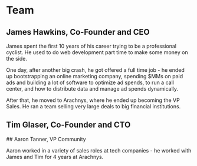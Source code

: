 # Team

## James Hawkins, Co-Founder and CEO

James spent the first 10 years of his career trying to be a professional cyclist. He used to do web development part time to make some money on the side.

One day, after another big crash, he got offered a full time job - he ended up bootstrapping an online marketing company, spending $MMs on paid ads and building a lot of software to optimize ad spends, to run a call center, and how to distribute data and manage ad spends dynamically.

After that, he moved to Arachnys, where he ended up becoming the VP Sales. He ran a team selling very large deals to big financial institutions.

## Tim Glaser, Co-Founder and CTO

## Aaron Tanner, VP Community

Aaron worked in a variety of sales roles at tech companies - he worked with James and Tim for 4 years at Arachnys.